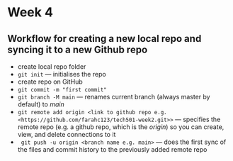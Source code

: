 # Week 4






## Workflow for creating a new local repo and syncing it to a new Github repo

-   create local repo folder
-   `git init` — initialises the repo
-   create repo on GitHub
-   `git commit -m "first commit"` 
- `git branch -M main` — renames current branch (always master by default) to *main*
-   `git remote add origin <link to github repo e.g. <https://github.com/farahc123/tech501-week2.git>>` — specifies the remote repo (e.g. a github repo, which is the *origin*) so you can create, view, and delete connections to it
-   ` git push -u origin <branch name e.g. main>` — does the first sync of the files and commit history to the previously added remote repo
